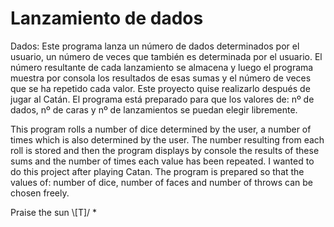 # Lanzamiento de dados


Dados:
Este programa lanza un número de dados determinados por el usuario, un número de veces que también es determinada por el usuario.
El número resultante de cada lanzamiento se almacena y luego el programa muestra por consola los resultados de esas sumas y el número de veces que se ha repetido cada valor.
Este proyecto quise realizarlo después de jugar al Catán.
El programa está preparado para que los valores de: nº de dados, nº de caras y nº de lanzamientos se puedan elegir libremente.


This program rolls a number of dice determined by the user, a number of times which is also determined by the user.
The number resulting from each roll is stored and then the program displays by console the results of these sums and the number of times each value has been repeated.
I wanted to do this project after playing Catan.
The program is prepared so that the values of: number of dice, number of faces and number of throws can be chosen freely.


Praise the sun \\[T]/ *
